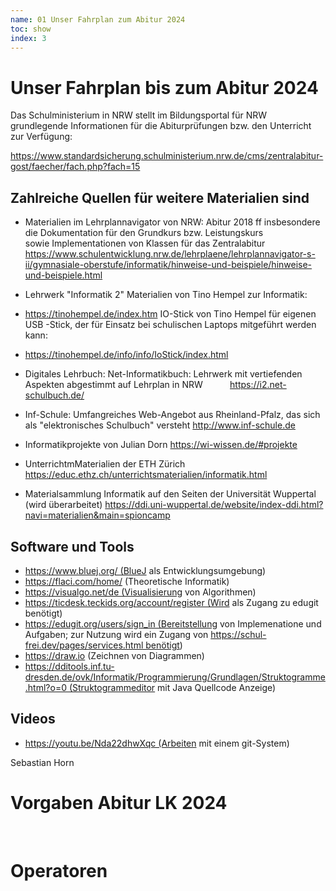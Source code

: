 ```yaml
---
name: 01 Unser Fahrplan zum Abitur 2024
toc: show
index: 3
---
```


# Unser Fahrplan bis zum Abitur 2024

Das Schulministerium in NRW stellt im Bildungsportal für NRW grundlegende Informationen für die Abiturprüfungen bzw. den Unterricht zur Verfügung:

https://www.standardsicherung.schulministerium.nrw.de/cms/zentralabitur-gost/faecher/fach.php?fach=15

## Zahlreiche Quellen für weitere Materialien sind

* Materialien im Lehrplannavigator von NRW: Abitur 2018 ff
insbesondere die Dokumentation für den Grundkurs bzw. Leistungskurs sowie Implementationen von Klassen für das Zentralabitur
https://www.schulentwicklung.nrw.de/lehrplaene/lehrplannavigator-s-ii/gymnasiale-oberstufe/informatik/hinweise-und-beispiele/hinweise-und-beispiele.html

* Lehrwerk "Informatik 2"
Materialien von Tino Hempel zur Informatik:
* https://tinohempel.de/index.htm
IO-Stick von Tino Hempel für eigenen USB -Stick, der für Einsatz bei schulischen Laptops mitgeführt werden kann:
* https://tinohempel.de/info/info/IoStick/index.html
* Digitales Lehrbuch: Net-Informatikbuch:
Lehrwerk mit vertiefenden Aspekten abgestimmt auf Lehrplan in NRW
        ​  https://i2.net-schulbuch.de/

* Inf-Schule: Umfangreiches Web-Angebot aus Rheinland-Pfalz, das sich als "elektronisches Schulbuch" versteht
http://www.inf-schule.de

* Informatikprojekte von Julian Dorn
https://wi-wissen.de/#projekte
* UnterrichtmMaterialien der ETH Zürich
https://educ.ethz.ch/unterrichtsmaterialien/informatik.html
* Materialsammlung Informatik auf den Seiten der Universität Wuppertal (wird überarbeitet) 
https://ddi.uni-wuppertal.de/website/index-ddi.html?navi=materialien&main=spioncamp

## Software und Tools

* https://www.bluej.org/ (BlueJ als Entwicklungsumgebung)
* https://flaci.com/home/ (Theoretische Informatik)
* https://visualgo.net/de (Visualisierung von Algorithmen)
* https://ticdesk.teckids.org/account/register (Wird als Zugang zu edugit benötigt)
* https://edugit.org/users/sign_in (Bereitstellung von Implemenatione und Aufgaben; zur Nutzung wird ein Zugang von https://schul-frei.dev/pages/services.html benötigt)
* https://draw.io (Zeichnen von Diagrammen)
* https://dditools.inf.tu-dresden.de/ovk/Informatik/Programmierung/Grundlagen/Struktogramme.html?o=0 (Struktogrammeditor mit Java Quellcode Anzeige)
## Videos

* https://youtu.be/Nda22dhwXqc (Arbeiten mit einem git-System)


Sebastian Horn

# Vorgaben Abitur LK 2024



​​​​​​​

# Operatoren






